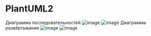 # PlantUML2
Диаграмма последовательностей
![image](https://user-images.githubusercontent.com/52605401/235644109-d34bdcac-b865-49cc-9e35-5d64d6e27638.png)
![image](https://user-images.githubusercontent.com/52605401/235644141-8253c616-98e0-4b85-a713-622155cfd4c1.png)
Диаграмма развёртывания
![image](https://user-images.githubusercontent.com/52605401/235645863-752ece02-411d-441d-b36f-2211af42e4dc.png)
![image](https://user-images.githubusercontent.com/52605401/235645836-7e7ca4e4-678d-43b7-a81e-4178aa98bc41.png)
